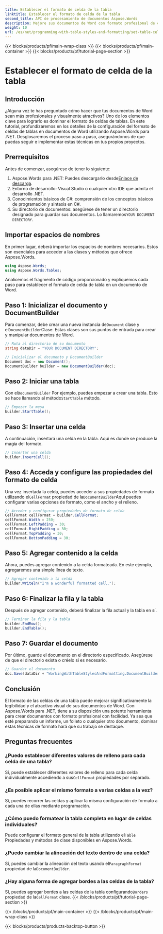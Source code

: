```yaml
---
title: Establecer el formato de celda de la tabla
linktitle: Establecer el formato de celda de la tabla
second_title: API de procesamiento de documentos Aspose.Words
description: Mejore sus documentos de Word con formato profesional de celdas de tabla mediante Aspose.Words para .NET. Esta guía paso a paso le simplifica el proceso.
weight: 10
url: /es/net/programming-with-table-styles-and-formatting/set-table-cell-formatting/
---
```


{{< blocks/products/pf/main-wrap-class >}}
{{< blocks/products/pf/main-container >}}
{{< blocks/products/pf/tutorial-page-section >}}

# Establecer el formato de celda de la tabla

## Introducción

¿Alguna vez te has preguntado cómo hacer que tus documentos de Word sean más profesionales y visualmente atractivos? Uno de los elementos clave para lograrlo es dominar el formato de celdas de tablas. En este tutorial, profundizaremos en los detalles de la configuración del formato de celdas de tablas en documentos de Word utilizando Aspose.Words para .NET. Desglosaremos el proceso paso a paso, asegurándonos de que puedas seguir e implementar estas técnicas en tus propios proyectos.

## Prerrequisitos

Antes de comenzar, asegúrese de tener lo siguiente:

1.  Aspose.Words para .NET: Puedes descargarlo desde[Enlace de descarga](https://releases.aspose.com/words/net/).
2. Entorno de desarrollo: Visual Studio o cualquier otro IDE que admita el desarrollo .NET.
3. Conocimientos básicos de C#: comprensión de los conceptos básicos de programación y sintaxis en C#.
4.  Su directorio de documentos: asegúrese de tener un directorio designado para guardar sus documentos. Lo llamaremos`YOUR DOCUMENT DIRECTORY`.

## Importar espacios de nombres

En primer lugar, deberá importar los espacios de nombres necesarios. Estos son esenciales para acceder a las clases y métodos que ofrece Aspose.Words.

```csharp
using Aspose.Words;
using Aspose.Words.Tables;
```

Analicemos el fragmento de código proporcionado y expliquemos cada paso para establecer el formato de celda de tabla en un documento de Word.

## Paso 1: Inicializar el documento y DocumentBuilder

 Para comenzar, debe crear una nueva instancia de`Document` clase y el`DocumentBuilder`Clase. Estas clases son sus puntos de entrada para crear y manipular documentos de Word.

```csharp
// Ruta al directorio de su documento
string dataDir = "YOUR DOCUMENT DIRECTORY";

// Inicializar el documento y DocumentBuilder
Document doc = new Document();
DocumentBuilder builder = new DocumentBuilder(doc);
```

## Paso 2: Iniciar una tabla

 Con el`DocumentBuilder` Por ejemplo, puedes empezar a crear una tabla. Esto se hace llamando al método`StartTable` método.

```csharp
// Empezar la mesa
builder.StartTable();
```

## Paso 3: Insertar una celda

A continuación, insertará una celda en la tabla. Aquí es donde se produce la magia del formato.

```csharp
// Insertar una celda
builder.InsertCell();
```

## Paso 4: Acceda y configure las propiedades del formato de celda

 Una vez insertada la celda, puedes acceder a sus propiedades de formato utilizando el`CellFormat` propiedad de la`DocumentBuilder`Aquí puedes configurar varias opciones de formato, como el ancho y el relleno.

```csharp
// Acceder y configurar propiedades de formato de celda
CellFormat cellFormat = builder.CellFormat;
cellFormat.Width = 250;
cellFormat.LeftPadding = 30;
cellFormat.RightPadding = 30;
cellFormat.TopPadding = 30;
cellFormat.BottomPadding = 30;
```

## Paso 5: Agregar contenido a la celda

Ahora, puedes agregar contenido a la celda formateada. En este ejemplo, agregaremos una simple línea de texto.

```csharp
// Agregar contenido a la celda
builder.Writeln("I'm a wonderful formatted cell.");
```

## Paso 6: Finalizar la fila y la tabla

Después de agregar contenido, deberá finalizar la fila actual y la tabla en sí.

```csharp
// Terminar la fila y la tabla
builder.EndRow();
builder.EndTable();
```

## Paso 7: Guardar el documento

Por último, guarde el documento en el directorio especificado. Asegúrese de que el directorio exista o créelo si es necesario.

```csharp
// Guardar el documento
doc.Save(dataDir + "WorkingWithTableStylesAndFormatting.DocumentBuilderSetTableCellFormatting.docx");
```

## Conclusión

El formato de las celdas de una tabla puede mejorar significativamente la legibilidad y el atractivo visual de sus documentos de Word. Con Aspose.Words para .NET, tiene a su disposición una potente herramienta para crear documentos con formato profesional con facilidad. Ya sea que esté preparando un informe, un folleto o cualquier otro documento, dominar estas técnicas de formato hará que su trabajo se destaque.

## Preguntas frecuentes

### ¿Puedo establecer diferentes valores de relleno para cada celda de una tabla?
 Sí, puede establecer diferentes valores de relleno para cada celda individualmente accediendo a sus`CellFormat` propiedades por separado.

### ¿Es posible aplicar el mismo formato a varias celdas a la vez?
Sí, puedes recorrer las celdas y aplicar la misma configuración de formato a cada una de ellas mediante programación.

### ¿Cómo puedo formatear la tabla completa en lugar de celdas individuales?
 Puede configurar el formato general de la tabla utilizando el`Table` Propiedades y métodos de clase disponibles en Aspose.Words.

### ¿Puedo cambiar la alineación del texto dentro de una celda?
 Sí, puedes cambiar la alineación del texto usando el`ParagraphFormat` propiedad de la`DocumentBuilder`.

### ¿Hay alguna forma de agregar bordes a las celdas de la tabla?
 Sí, puedes agregar bordes a las celdas de la tabla configurando`Borders` propiedad de la`CellFormat` clase.
{{< /blocks/products/pf/tutorial-page-section >}}

{{< /blocks/products/pf/main-container >}}
{{< /blocks/products/pf/main-wrap-class >}}

{{< blocks/products/products-backtop-button >}}
